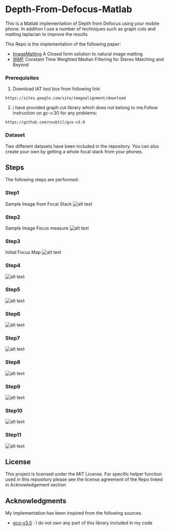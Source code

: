 # Depth-From-Defocus-Matlab
This is a Matlab implementation of Depth from Defocus using your mobile phone. In addition I use a number of techniques such as graph cuts and matting laplacian to improve the results

This Repo is the implementation of the following paper:

* [ImageMatting](https://ieeexplore.ieee.org/document/4359322/) A Closed form solution to natural image matting
* [WMF](https://ieeexplore.ieee.org/document/6751115) Constant Time Weighted Median Filtering for Stereo Matching and Beyond


### Prerequisites
1. Download IAT tool box from following link:
```
https://sites.google.com/site/imagealignment/download
```
2. i have provided graph cut library which does not belong to me.Follow instruction on gc-v.30 for any problems:
```
https://github.com/nsubtil/gco-v3.0

```
### Dataset 
Two different datasets have been included in the repository. You can also create your own by getting a whole focal stack from your phones.

## Steps
 The following steps are performed:
 
### Step1 
Sample Image from Focal Stack
![alt text](https://github.com/iSarmad/Depth-From-Defocus-Matlab/blob/master/results/1.PNG)

### Step2
Sample Image Focus measure
![alt text](https://github.com/iSarmad/Depth-From-Defocus-Matlab/blob/master/results/2.PNG)
### Step3
Initial Focus Map 
![alt text](https://github.com/iSarmad/Depth-From-Defocus-Matlab/blob/master/results/3.PNG)
### Step4

![alt text](https://github.com/iSarmad/Depth-From-Defocus-Matlab/blob/master/results/4.PNG)
### Step5
![alt text](https://github.com/iSarmad/Depth-From-Defocus-Matlab/blob/master/results/5.PNG)

### Step6
![alt text](https://github.com/iSarmad/Depth-From-Defocus-Matlab/blob/master/results/6.PNG)

### Step7
![alt text](https://github.com/iSarmad/Depth-From-Defocus-Matlab/blob/master/results/7.PNG)
### Step8
![alt text](https://github.com/iSarmad/Depth-From-Defocus-Matlab/blob/master/results/8.PNG)
### Step9
![alt text](https://github.com/iSarmad/Depth-From-Defocus-Matlab/blob/master/results/9.PNG)
### Step10
![alt text](https://github.com/iSarmad/Depth-From-Defocus-Matlab/blob/master/results/10.PNG)

### Step11
![alt text](https://github.com/iSarmad/Depth-From-Defocus-Matlab/blob/master/results/11.PNG)
## License

This project is licensed under the MIT License. 
For specific helper function used in this repository please see the license agreement of the Repo linked in Acknowledgement section

## Acknowledgments
My implementation has been inspired from the following sources.

* [gco-v3.0](https://github.com/nsubtil/gco-v3.0) : I do not own any part of this library included in my code
